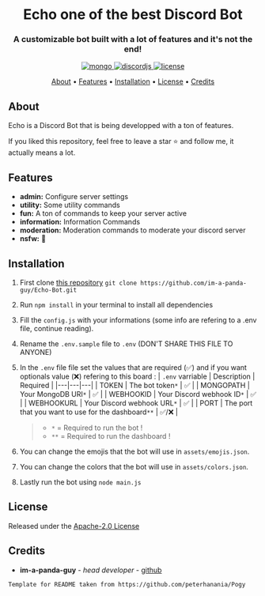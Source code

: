 <h1 align="center">
  Echo one of the best Discord Bot
  <br>
</h1>

<h3 align=center>A customizable bot built with a lot of features and it's not the end!</h3>

<div align="center">

 <a href="https://github.com/mongodb/mongo">
    <img src="https://img.shields.io/badge/MongoDB-%234ea94b.svg?&amp;style=for-the-badge&amp;logo=mongodb&amp;logoColor=white" alt="mongo" />
  </a>
  
  <a href="https://github.com/discordjs">
    <img src="https://img.shields.io/badge/discord.js-v12.5.3-blue.svg?logo=npm" alt="discordjs" />
  </a>

  <a href="https://github.com/im-a-panda-guy/EchoBot/blob/master/LICENSE">
    <img src="https://img.shields.io/badge/license-Apache%202-blue" alt="license" />
  </a>
 </div>

<p align="center">
  <a href="#about">About</a>
  •
  <a href="#features">Features</a>
  •
  <a href="#installation">Installation</a>
  •
  <a href="#license">License</a>
  •
  <a href="#credits">Credits</a>
</p>

## About

Echo is a Discord Bot that is being developped with a ton of features.

If you liked this repository, feel free to leave a star ⭐ and follow me, it actually means a lot.

## Features

- **admin:** Configure server settings
- **utility:** Some utility commands
- **fun:** A ton of commands to keep your server active
- **information:** Information Commands
- **moderation:** Moderation commands to moderate your discord server
- **nsfw:** 👀

## Installation

1. First clone [this repository](https://github.com/im-a-panda-guy/EchoBot) `git clone https://github.com/im-a-panda-guy/Echo-Bot.git`
2. Run `npm install` in your terminal to install all dependencies
3. Fill the `config.js` with your informations (some info are refering to a .env file, continue reading).
4. Rename the `.env.sample` file to `.env` (DON'T SHARE THIS FILE TO ANYONE)
5. In the `.env` file file set the values that are required (✅) and if you want optionals value (❌) refering to this board :
   | `.env` varriable | Description | Required |
   |---|---|---|
   | TOKEN | The bot token`*` | ✅ |
   | MONGOPATH | Your MongoDB URI`*` | ✅ |
   | WEBHOOKID | Your Discord webhook ID`*` | ✅ |
   | WEBHOOKURL | Your Discord webhook URL`*` | ✅ |
   | PORT | The port that you want to use for the dashboard`**` | ✅/❌ |

   > - `*` = Required to run the bot !
   > - `**` = Required to run the dashboard !

6. You can change the emojis that the bot will use in `assets/emojis.json`.
7. You can change the colors that the bot will use in `assets/colors.json`.
8. Lastly run the bot using `node main.js`

## License

Released under the [Apache-2.0 License](http://www.apache.org/licenses/LICENSE-2.0)

## Credits

- **im-a-panda-guy** - _head developer_ - [github](https://github.com/im-a-panda-guy)

`Template for README taken from https://github.com/peterhanania/Pogy`
